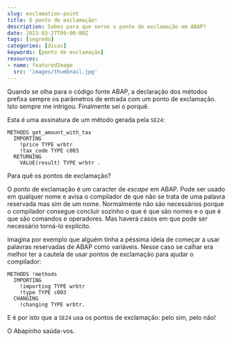 ```yaml
---
slug: exclamation-point
title: O ponto de exclamação!
description: Sabes para que serve o ponto de exclamação em ABAP?
date: 2023-03-27T09:00:00Z
tags: [segredo]
categories: [dicas]
keywords: [ponto de exclamação]
resources:
- name: featuredImage
  src: 'images/thumbnail.jpg'
---
```


Quando se olha para o código fonte ABAP, a declaração dos métodos prefixa sempre os parâmetros de entrada com um ponto de exclamação. Isto sempre me intrigou. Finalmente sei o porquê.

<!--more-->

Esta é uma assinatura de um método gerada pela `SE24`:

```abap
METHODS get_amount_with_tax
  IMPORTING
    !price TYPE wrbtr
    !tax_code TYPE c003
  RETURNING
    VALUE(result) TYPE wrbtr .
```

Para quê os pontos de exclamação?

O ponto de exclamação é um caracter de _escape_ em ABAP. Pode ser usado em qualquer nome e avisa o compilador de que não se trata de uma palavra reservada mas sim de um nome. Normalmente não são necessários porque o compilador consegue concluir sozinho o que é que são nomes e o que é que são comandos e operadores. Mas haverá casos em que pode ser necessário torná-lo explícito.

Imagina por exemplo que alguém tinha a péssima ideia de começar a usar palavras reservadas de ABAP como variáveis. Nesse caso se calhar era melhor ter a cautela de usar pontos de exclamação para ajudar o compilador:

```abap
METHODS !methods
  IMPORTING
    !importing TYPE wrbtr
    !type TYPE c003
  CHANGING
    !changing TYPE wrbtr.
```

E é por isto que a `SE24` usa os pontos de exclamação: pelo sim, pelo não!

O Abapinho saúda-vos.
